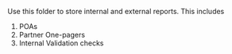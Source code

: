 Use this folder to store internal and external reports.  This includes
1. POAs
2. Partner One-pagers
3. Internal Validation checks
